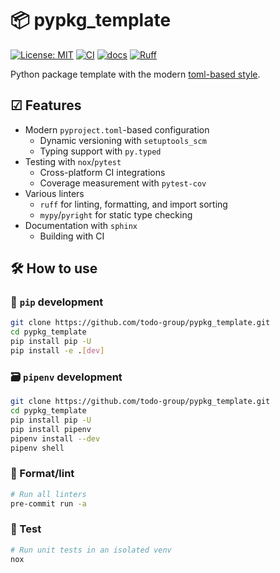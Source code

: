 # 📦 pypkg_template

[![License: MIT](https://img.shields.io/badge/License-MIT-blue.svg)](https://opensource.org/licenses/MIT)
[![CI](https://github.com/todo-group/pypkg_template/actions/workflows/pytest.yaml/badge.svg)](https://github.com/todo-group/pypkg_template/actions/workflows/pytest.yaml)
[![docs](https://github.com/todo-group/pypkg_template/actions/workflows/docs.yaml/badge.svg)](https://github.com/todo-group/pypkg_template/actions/workflows/docs.yaml)
[![Ruff](https://img.shields.io/endpoint?url=https://raw.githubusercontent.com/astral-sh/ruff/main/assets/badge/v2.json)](https://github.com/astral-sh/ruff)

Python package template with the modern [toml-based style](https://setuptools.pypa.io/en/latest/userguide/pyproject_config.html).

## ☑ Features

- Modern `pyproject.toml`-based configuration
  - Dynamic versioning with `setuptools_scm`
  - Typing support with `py.typed`
- Testing with `nox`/`pytest`
  - Cross-platform CI integrations
  - Coverage measurement with `pytest-cov`
- Various linters
  - `ruff` for linting, formatting, and import sorting
  - `mypy`/`pyright` for static type checking
- Documentation with `sphinx`
  - Building with CI

## 🛠 How to use

### 🐍 `pip` development

```bash
git clone https://github.com/todo-group/pypkg_template.git
cd pypkg_template
pip install pip -U
pip install -e .[dev]
```

### 🗃 `pipenv` development

```bash
git clone https://github.com/todo-group/pypkg_template.git
cd pypkg_template
pip install pip -U
pip install pipenv
pipenv install --dev
pipenv shell
```

### 🎨 Format/lint

```bash
# Run all linters
pre-commit run -a
```

### 🧪 Test

```bash
# Run unit tests in an isolated venv
nox
```
